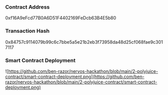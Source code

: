 ### Contract Address

0xf16A9eFcd77B0A6D51F4402169FeDcb63B4E5b80

### Transaction Hash

0x84757c9114079b99c6c7bbe5a5e21b2eb3f73958da48d25cf068fae9c3017117

### Smart Contract Deployment

![https://github.com/ben-razor/nervos-hackathon/blob/main/2-polyjuice-contract/smart-contract-deployment.png](https://github.com/ben-razor/nervos-hackathon/blob/main/2-polyjuice-contract/smart-contract-deployment.png)
